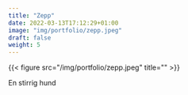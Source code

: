 ```yaml
---
title: "Zepp"
date: 2022-03-13T17:12:29+01:00
image: "img/portfolio/zepp.jpeg"
draft: false
weight: 5
---
```

{{< figure src="/img/portfolio/zepp.jpeg" title="" >}}

En stirrig hund

